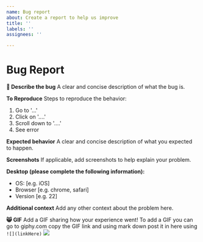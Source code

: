 ```yaml
---
name: Bug report
about: Create a report to help us improve
title: ''
labels: ''
assignees: ''

---
```

# Bug Report
**🐛 Describe the bug**
A clear and concise description of what the bug is.

**To Reproduce**
Steps to reproduce the behavior:
1. Go to '...'
2. Click on '....'
3. Scroll down to '....'
4. See error

**Expected behavior**
A clear and concise description of what you expected to happen.

**Screenshots**
If applicable, add screenshots to help explain your problem.

**Desktop (please complete the following information):**
 - OS: [e.g. iOS]
 - Browser [e.g. chrome, safari]
 - Version [e.g. 22]


**Additional context**
Add any other context about the problem here.

**😸 GIF**
Add a GIF sharing how your experience went! To add a GIF you can go to giphy.com copy the GIF link and using mark down post it in here using `![](linkHere)`
![](https://media.giphy.com/media/WRQBXSCnEFJIuxktnw/giphy.gif?cid=ecf05e47nkbcrkgaoyf0fe6rhdlkrq79e1r7qky1zed0uiny&rid=giphy.gif&ct=g)

